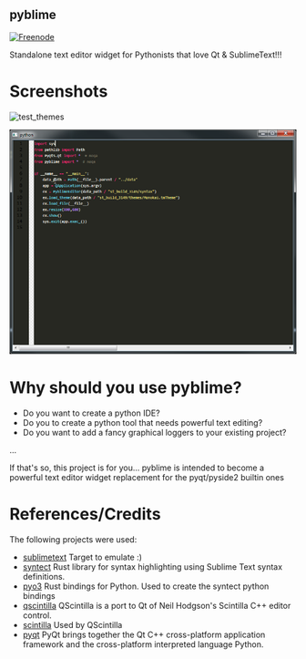 ## pyblime

[![Freenode](https://img.shields.io/badge/chat-on%20freenode-brightgreen.svg)](https://kiwiirc.com/client/irc.freenode.net/#pyblime)

Standalone text editor widget for Pythonists that love Qt & SublimeText!!!

# Screenshots

![test_themes](./data/screenshots/test_themes.gif)

![test_simple](./data/screenshots/test_simple.png)

# Why should you use pyblime?

- Do you want to create a python IDE?
- Do you to create a python tool that needs powerful text editing?
- Do you want to add a fancy graphical loggers to your existing project?

...

If that's so, this project is for you... pyblime is intended to become a powerful
text editor widget replacement for the pyqt/pyside2 builtin ones

# References/Credits

The following projects were used:

- [sublimetext](https://www.sublimetext.com) Target to emulate :)
- [syntect](https://github.com/trishume/syntect) Rust library for syntax highlighting using Sublime Text syntax definitions.
- [pyo3](https://github.com/PyO3/pyo3) Rust bindings for Python. Used to create the syntect python bindings
- [qscintilla](https://www.riverbankcomputing.com/software/qscintilla/intro) QScintilla is a port to Qt of Neil Hodgson's Scintilla C++ editor control.
- [scintilla](https://www.scintilla.org/) Used by QScintilla
- [pyqt](https://riverbankcomputing.com/software/pyqt/intro) PyQt brings together the Qt C++ cross-platform application framework and the cross-platform interpreted language Python.
